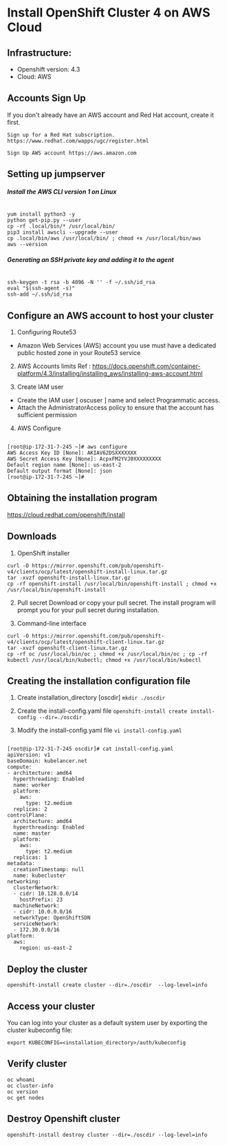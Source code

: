 # Install OpenShift Cluster 4 on AWS Cloud

## Infrastructure:

- Openshift version: 4.3
- Cloud: AWS


## Accounts Sign Up

If you don't already have an AWS account and Red Hat account, create it first.
``` 
Sign up for a Red Hat subscription. https://www.redhat.com/wapps/ugc/register.html
```
``` 
Sign Up AWS account https://aws.amazon.com
```

## Setting up jumpserver


##### Install the AWS CLI version 1 on Linux

```

yum install python3 -y
python get-pip.py --user
cp -rf .local/bin/* /usr/local/bin/
pip3 install awscli --upgrade --user
cp .local/bin/aws /usr/local/bin/ ; chmod +x /usr/local/bin/aws
aws --version

```

##### Generating an SSH private key and adding it to the agent

```

ssh-keygen -t rsa -b 4096 -N '' -f ~/.ssh/id_rsa
eval "$(ssh-agent -s)"
ssh-add ~/.ssh/id_rsa

```



## Configure an AWS account to host your cluster

1. Configuring Route53
- Amazon Web Services (AWS) account you use must have a dedicated public hosted zone in your Route53 service

2. AWS Accounts limits
Ref : https://docs.openshift.com/container-platform/4.3/installing/installing_aws/installing-aws-account.html

3. Create IAM user

- Create the IAM user [ oscuser ] name and select Programmatic access.
- Attach the AdministratorAccess policy to ensure that the account has sufficient permission

4. AWS Configure

```

[root@ip-172-31-7-245 ~]# aws configure
AWS Access Key ID [None]: AKIAV62DSXXXXXXX
AWS Secret Access Key [None]: AcpxFM2YVJ0XXXXXXXXX
Default region name [None]: us-east-2
Default output format [None]: json
[root@ip-172-31-7-245 ~]#

```

## Obtaining the installation program

https://cloud.redhat.com/openshift/install

## Downloads


1. OpenShift installer

```
curl -O https://mirror.openshift.com/pub/openshift-v4/clients/ocp/latest/openshift-install-linux.tar.gz
tar -xvzf openshift-install-linux.tar.gz
cp -rf openshift-install /usr/local/bin/openshift-install ; chmod +x /usr/local/bin/openshift-install
```

2. Pull secret
Download or copy your pull secret. The install program will prompt you for your pull secret during installation.

3. Command-line interface
``` 
curl -O https://mirror.openshift.com/pub/openshift-v4/clients/ocp/latest/openshift-client-linux.tar.gz
tar -xvzf openshift-client-linux.tar.gz
cp -rf oc /usr/local/bin/oc ; chmod +x /usr/local/bin/oc ; cp -rf kubectl /usr/local/bin/kubectl; chmod +x /usr/local/bin/kubectl

``` 
## Creating the installation configuration file

1. Create installation_directory [oscdir]
``` mkdir ./oscdir ```

2. Create the install-config.yaml file
``` openshift-install create install-config --dir=./oscdir ```

3. Modify the install-config.yaml file
``` vi install-config.yaml ```

```

[root@ip-172-31-7-245 oscdir]# cat install-config.yaml
apiVersion: v1
baseDomain: kubelancer.net
compute:
- architecture: amd64
  hyperthreading: Enabled
  name: worker
  platform:
    aws:
      type: t2.medium
  replicas: 2
controlPlane:
  architecture: amd64
  hyperthreading: Enabled
  name: master
  platform:
    aws:
      type: t2.medium
  replicas: 1
metadata:
  creationTimestamp: null
  name: kubecluster
networking:
  clusterNetwork:
  - cidr: 10.128.0.0/14
    hostPrefix: 23
  machineNetwork:
  - cidr: 10.0.0.0/16
  networkType: OpenShiftSDN
  serviceNetwork:
  - 172.30.0.0/16
platform:
  aws:
    region: us-east-2

```


## Deploy the cluster

```
openshift-install create cluster --dir=./oscdir  --log-level=info
```

## Access your cluster

You can log into your cluster as a default system user by exporting the cluster kubeconfig file:

```
export KUBECONFIG=<installation_directory>/auth/kubeconfig
```

## Verify cluster

```
oc whoami
oc cluster-info
oc version
oc get nodes
```


## Destroy Openshift cluster


```
openshift-install destroy cluster --dir=./oscdir --log-level=info

```
